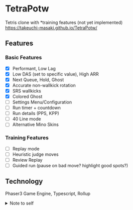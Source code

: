 # TetraPotw
Tetris clone with *training features (not yet implemented)  
https://takeuchi-masaki.github.io/TetraPotw/

## Features
### Basic Features
- [x] Performant, Low Lag
- [x] Low DAS (set to specific value), High ARR
- [x] Next Queue, Hold, Ghost
- [x] Accurate non-wallkick rotation
- [x] SRS wallkicks
- [x] Colored Ghost
- [ ] Settings Menu/Configuration
- [ ] Run timer + countdown
- [ ] Run details (PPS, KPP)
- [ ] 40 Line mode
- [ ] Alternative Mino Skins

### Training Features
- [ ] Replay mode
- [ ] Heuristic judge moves
- [ ] Review Replay
- [ ] Guided run (pause on bad move? highlight good spots?)

## Technology
Phaser3 Game Engine, Typescript, Rollup

<details>
    <summary>Note to self</summary>

    npm run build && git subtree push --prefix dist origin gh-pages
</details>